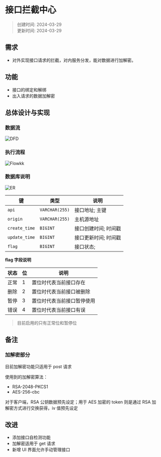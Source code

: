 # 接口拦截中心

> 创建时间: 2024-03-29  
> 更新时间: 2024-03-29

## 需求
* 对外实现接口请求的拦截，对内服务分发，能对数据进行加解密。

## 功能
* 接口的绑定和解绑
* 出入请求的数据加解密

## 总体设计与实现

### 数据流

![DFD](https://storage-1301473886.cos.ap-guangzhou.myqcloud.com/img/projects/api-interceptor/dfd.png)

### 执行流程

![Flow](https://storage-1301473886.cos.ap-guangzhou.myqcloud.com/img/projects/api-interceptor/flow.png)kk

### 数据库说明

![ER](https://storage-1301473886.cos.ap-guangzhou.myqcloud.com/img/projects/api-interceptor/ER.png)

|键|类型|说明|
|--|--|--|
| `api` | `VARCHAR(255)` | 接口地址; 主键 |
| `origin` | `VARCHAR(255)` | 主机源地址 |
| `create_time` | `BIGINT` | 接口创建时间; 时间戳 |
| `update_time` | `BIGINT` | 接口更新时间; 时间戳 |
| `flag` | `BIGINT` | 接口状态; |

**flag 字段说明**

|状态|位|说明|
|--|--|--|
| 正常 | 1 | 置位时代表当前接口存在 |
| 删除 | 2 | 置位时代表当前接口被删除 |
| 暂停 | 3 | 置位时代表当前接口暂停使用 |
| 错误 | 4 | 置位时代表当前接口有误 |

> 目前启用的只有正常位和暂停位

## 备注
### 加解密部分

目前加解密功能只适用于 post 请求

使用到的加解密算法：
* RSA-2048-PKCS1
* AES-256-cbc

对于客户端，RSA 公钥数据预先设定；用于 AES 加密的 token 则是通过 RSA 加解密方式进行交换获得，iv 值预先设定

## 改进

* 添加接口自检测功能
* 加解密适用于 get 请求
* 新增 UI 界面允许手动管理接口

